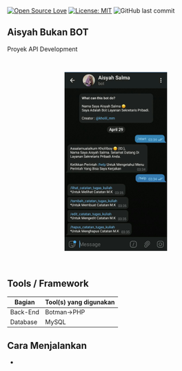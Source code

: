 [![Open Source Love](https://badges.frapsoft.com/os/v1/open-source.svg?style=flat)](https://github.com/ellerbrock/open-source-badges/)
[![License: MIT](https://img.shields.io/badge/License-MIT-green.svg)](https://opensource.org/licenses/MIT)
![GitHub last commit](https://img.shields.io/github/last-commit/kholilboy/Aisyah-Bukan-Bot)

## Aisyah Bukan BOT
Proyek API Development

<br>
<p align="center">
        <img src="/images/aisyah1.jpg" width="238" height="414">
</p>
<br>

## Tools / Framework
| Bagian | Tool(s) yang digunakan |
| --- | --- |
| Back-End | Botman->PHP |
| Database | MySQL |

## Cara Menjalankan
- 